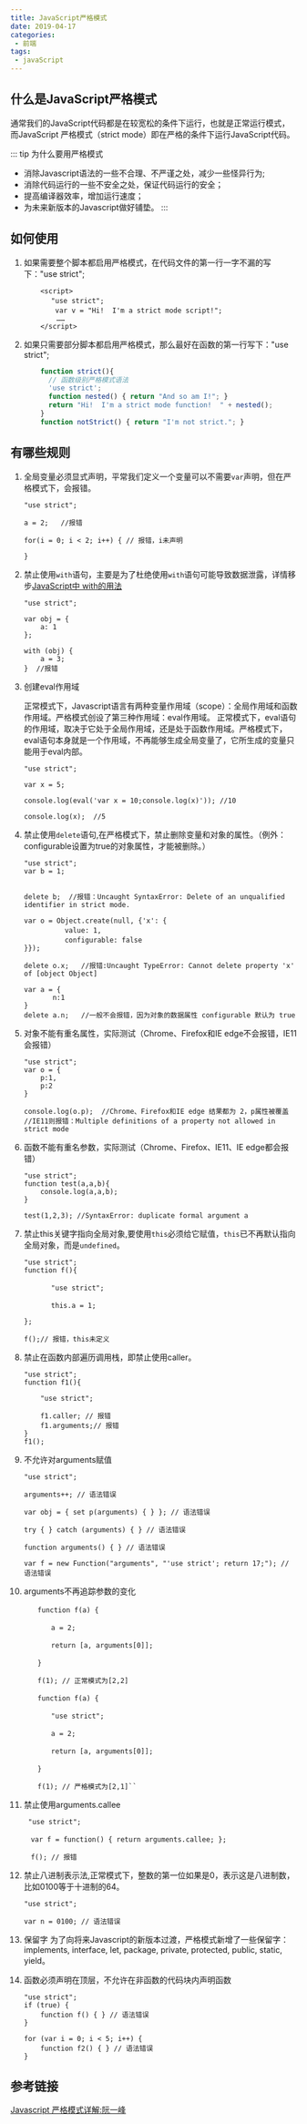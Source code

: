 ```yaml
---
title: JavaScript严格模式
date: 2019-04-17
categories: 
 - 前端
tags: 
 - javaScript
---
```


## 什么是JavaScript严格模式
通常我们的JavaScript代码都是在较宽松的条件下运行，也就是正常运行模式，
而JavaScript 严格模式（strict mode）即在严格的条件下运行JavaScript代码。

::: tip 为什么要用严格模式
 - 消除Javascript语法的一些不合理、不严谨之处，减少一些怪异行为;
 - 消除代码运行的一些不安全之处，保证代码运行的安全；
 - 提高编译器效率，增加运行速度；
 - 为未来新版本的Javascript做好铺垫。
:::

## 如何使用
1. 如果需要整个脚本都启用严格模式，在代码文件的第一行一字不漏的写下："use strict";
    ```
        <script>
    　　　　"use strict";
    　　　　 var v = "Hi!  I'm a strict mode script!";
            ……
        </script>
    ```
        
2. 如果只需要部分脚本都启用严格模式，那么最好在函数的第一行写下："use strict";

    ```javascript
        function strict(){
          // 函数级别严格模式语法
          'use strict';
          function nested() { return "And so am I!"; }
          return "Hi!  I'm a strict mode function!  " + nested();
        }
        function notStrict() { return "I'm not strict."; }
    ```

## 有哪些规则
1. 全局变量必须显式声明，平常我们定义一个变量可以不需要`var`声明，但在严格模式下，会报错。

    ```
    "use strict";
    
    a = 2;   //报错
 
    for(i = 0; i < 2; i++) { // 报错，i未声明
    
    }
    ```

2. 禁止使用`with`语句，主要是为了杜绝使用`with`语句可能导致数据泄露，详情移步[JavaScript中 with的用法](https://blog.csdn.net/zwkkkk1/article/details/79725934) 
    ```
    "use strict";
    
    var obj = {
        a: 1
    };
 
    with (obj) {
        a = 3;
    }  //报错
    ``` 
    
3. 创建eval作用域

    正常模式下，Javascript语言有两种变量作用域（scope）：全局作用域和函数作用域。严格模式创设了第三种作用域：eval作用域。
    正常模式下，eval语句的作用域，取决于它处于全局作用域，还是处于函数作用域。严格模式下，eval语句本身就是一个作用域，不再能够生成全局变量了，它所生成的变量只能用于eval内部。
    
    ```
    "use strict";
    
    var x = 5;
    
    console.log(eval('var x = 10;console.log(x)')); //10
    
    console.log(x);  //5
    ```
    
4. 禁止使用`delete`语句,在严格模式下，禁止删除变量和对象的属性。（例外：configurable设置为true的对象属性，才能被删除。）
    
    ```
    "use strict";
    var b = 1;
    
  
   delete b;  //报错：Uncaught SyntaxError: Delete of an unqualified identifier in strict mode.
   
   var o = Object.create(null, {'x': {
   　　　　　　value: 1,
   　　　　　　configurable: false
   }});
   
   delete o.x;   //报错:Uncaught TypeError: Cannot delete property 'x' of [object Object]
   
   var a = {
           n:1
   }
   delete a.n;   //一般不会报错，因为对象的数据属性 configurable 默认为 true
    ```
    
5. 对象不能有重名属性，实际测试（Chrome、Firefox和IE edge不会报错，IE11会报错）

    ``` 
    "use strict";
    var o = {
        p:1,
        p:2
    }
      
    console.log(o.p);  //Chrome、Firefox和IE edge 结果都为 2，p属性被覆盖  
    //IE11则报错：Multiple definitions of a property not allowed in strict mode
    ```

6. 函数不能有重名参数，实际测试（Chrome、Firefox、IE11、IE edge都会报错）
    
    ``` 
    "use strict";
    function test(a,a,b){
        console.log(a,a,b);
    }
    
    test(1,2,3); //SyntaxError: duplicate formal argument a
    ```

   
7. 禁止this关键字指向全局对象,要使用`this`必须给它赋值，`this`已不再默认指向全局对象，而是`undefined`。
    
   ``` 
   "use strict";
   function f(){
   
   　　　　"use strict";
   
   　　　　this.a = 1;
   
   };
   
   f();// 报错，this未定义
   ``` 
   
8. 禁止在函数内部遍历调用栈，即禁止使用caller。

    ``` 
    "use strict";
    function f1(){
    
        "use strict";
        
        f1.caller; // 报错
        f1.arguments;// 报错
    }
    f1();
    ```
9. 不允许对arguments赋值

    ``` 
    "use strict";
    
    arguments++; // 语法错误
    
    var obj = { set p(arguments) { } }; // 语法错误
    
    try { } catch (arguments) { } // 语法错误
    
    function arguments() { } // 语法错误
    
    var f = new Function("arguments", "'use strict'; return 17;"); // 语法错误
    ```

10. arguments不再追踪参数的变化

    ``` 
    　　function f(a) {
    
    　　　　a = 2;
    
    　　　　return [a, arguments[0]];
    
    　　}
    
    　　f(1); // 正常模式为[2,2]
    
    　　function f(a) {
    
    　　　　"use strict";
    
    　　　　a = 2;
    
    　　　　return [a, arguments[0]];
    
    　　}
    
    　　f(1); // 严格模式为[2,1]``
    ```
    
11. 禁止使用arguments.callee

    ``` 
     "use strict";
     
    　var f = function() { return arguments.callee; };
     
    　f(); // 报错   
    ```

12. 禁止八进制表示法,正常模式下，整数的第一位如果是0，表示这是八进制数，比如0100等于十进制的64。

    ``` 
    "use strict";
    
    var n = 0100; // 语法错误
    ```

13. 保留字
    为了向将来Javascript的新版本过渡，严格模式新增了一些保留字：implements, interface, let, package, private, protected, public, static, yield。
       
14. 函数必须声明在顶层，不允许在非函数的代码块内声明函数  

    ``` 
    "use strict";
    if (true) {
        function f() { } // 语法错误
    }
    
    for (var i = 0; i < 5; i++) {
        function f2() { } // 语法错误
    }         
    ```
## 参考链接
[Javascript 严格模式详解:阮一峰](http://www.ruanyifeng.com/blog/2013/01/javascript_strict_mode.html)
    